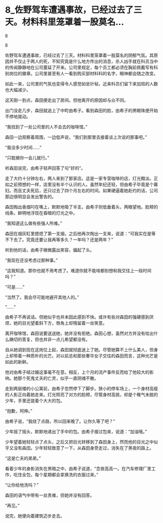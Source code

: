 # 8_佐野驾车遭遇事故，已经过去了三天。材料科里笼罩着一股莫名...

8

8

佐野驾车遭遇事故，已经过去了三天。材料科里笼罩着一股莫名的阴郁气氛。其原因并不仅止于两人的死，不知究竟是什么地方传出的消息，杀人凶手就在科员当中的传闻静静地在公司蔓延了开来。公司里规定，每个员工都必须在胸前佩戴写有科别岗位的徽章。公司里甚至有人一看到购买部材料科的名字，眼神都会随之改变。

如此一来，公司里的气氛也变得令人感觉如坐针毡，近来科员们留下来加班的人数也大幅减少。

这天刚一到点，森田便走出了房间。但他离开的原因却与众不同。

出门没走几步，森田就追上了中町由希子。看到森田的脸，由希子的黑眼珠便开始不停地晃动。

“我找到了一处公司里的人不会去的咖啡馆。”

森田一边观察着周围，一边低声说，“我们到那里去接着谈上次说的那事吧。”

“我没多少时间……”

“只耽搁你一会儿就行。”

听森田说完，由希子轻声回答了句“好的”。

走了大约十分钟左右，两人来到了那家店。这是一家专营咖啡的店，灯光黯淡。正如之前预想的一样，店里没有半个认识的人。虽然年纪还轻，但由希子毕竟是个寡妇。而且丈夫死后，还只过去了四个月左右的时间。如果硬逼着她赴约的话，公司那边很明显会发出警告的。

森田掏出香烟叼在嘴上，默默地吸了半支。由希子则低垂着头，两眼望地。脸颊的线条，鲜明地浮现在昏暗的灯光之中。

“我知道这么做有些强人所难。”

森田在烟灰缸里摁熄了第一支烟，之后他再次掏出一支来，说道：“可我实在是等不下去了。究竟还要让我再等多久？一年吗？还是两年？”

听到他的话，由希子微微露出笑容，偏起了头。

“我现在还没考虑过那种事。”

“这我知道。那你也就不用考虑了。难道你就不能啥都别想和我交往上一段时间吗？”

“可是……”

“当然了。我会尽可能地避开其他人的。”

“……”

由希子不再说话。但她似乎也并未因此感到不快。或许有些对森田的强硬感到厌烦，她的目光望着斜下方，唇角上却残留着一丝笑意。

离开咖啡馆，森田说要送送她，她并没有拒绝。森田心想，虽然对方并没有给出什么确切的答复，但也并非一点儿希望都没有。

自从她调到现在这岗位上起，森田就彻底迷上了她。尽管她算不上什么美人，但身上却带着一种质朴的光芒。对以前总和那些奢华女子交往的森田而言，这种光芒是如此的新鲜。

他对由希子结过婚这事毫不在意。相反，上个月的流产事件反而给了他较大的影响。她那个死鬼丈夫的亡灵，似乎一直阴魂不散。

走到两层楼的小公寓前，由希子忽然停下了脚步。狭小的停车场上，一个身材高瘦的人影正向着她走来。灯光照亮了对方的脸颊，尽管身材高挑，却是个稚气未脱的少年，手里还提着个大大的包。

“抱歉，阿伸。”

由希子说，“我绕了点路，所以回来晚了。让你久等了吧？”

少年摇了摇头，默默地递出了手中的包。由希子接过包来，说道：“加油哦。”

少年望着她轻轻点了点头，之后又把目光转移到了森田身上，然而他的目光之中似乎又没有森田。少年轻轻致意了一下，从森田身旁走过，消失在了黑夜的路上。

“这是亡夫的弟弟。”

看着少年的身影消失在黑暗之中，由希子说道，“念夜高高一。在汽车修理厂里工作，吃住全包，每个星期都会拿换洗的衣服过来。”

“让你给他洗吗？”

森田的语气中带有一丝责难，但她并没有回答。

“再见。”

说完，她便向着建筑迈步走去。